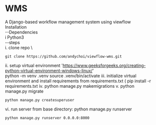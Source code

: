 # WMS
A Django-based workflow management system using viewflow \
Installation \
--Dependencies \
i Python3 \
--steps \
i. clone repo \
```
git clone https://github.com/andychoi/viewflow-wms.git

```
ii. setup virtual environment 'https://www.geeksforgeeks.org/creating-python-virtual-environment-windows-linux/' \
    python -m venv .venv
    source .venv/bin/activate
iii. initialize virtual environment and install requirements from requirements.txt (
    pip install -r requirements.txt
iv. python manage.py makemigrations
v.  python manage.py migrate

    python manage.py createsuperuser
    
vi. run server from base directory: 
    python manage.py runserver

    python manage.py runserver 0.0.0.0:8000



